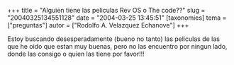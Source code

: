 +++
title = "Alguien tiene las peliculas Rev OS o The code??"
slug = "20040325134551128"
date = "2004-03-25 13:45:51"
[taxonomies]
tema = ["preguntas"]
autor = ["Rodolfo A. Velazquez Echanove"]
+++

Estoy buscando desesperadamente (bueno no tanto) las peliculas de las
que he oido que estan muy buenas, pero no las encuentro por ningun lado,
donde las consigo o quien las tiene por favor!!!

